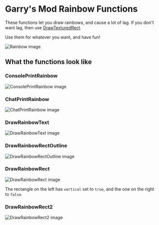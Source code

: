 # Garry's Mod Rainbow Functions
These functions let you draw rainbows, and cause a lot of lag. If you don't want lag, then use [DrawTexturedRect](https://wiki.garrysmod.com/page/surface/DrawTexturedRect).

Use them for whatever you want, and have fun!

![Rainbow image](http://i.imgur.com/9i6GApi.png)

## What the functions look like
### ConsolePrintRainbow
![ConsolePrintRainbow image](http://i.imgur.com/8V8hSRG.png)
### ChatPrintRainbow
![ChatPrintRainbow image](http://i.imgur.com/QyUu0Hl.png)
### DrawRainbowText
![DrawRainbowText image](http://i.imgur.com/fcVnwnh.png)
### DrawRainbowRectOutline
![DrawRainbowRectOutline image](http://i.imgur.com/wdpXkNw.png)
### DrawRainbowRect
![DrawRainbowRect image](http://i.imgur.com/UrNhdOR.png)

The rectangle on the left has `vertical` set to `true`, and the one on the right to `false`.
### DrawRainbowRect2
![DrawRainbowRect2 image](http://i.imgur.com/J8JbKGL.png)
